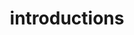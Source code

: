 ---
title: "introductions"
weight: 1
_build:
    render: false

description: "Help you to better understand KubeSphere with detailed graphics and contents"

---